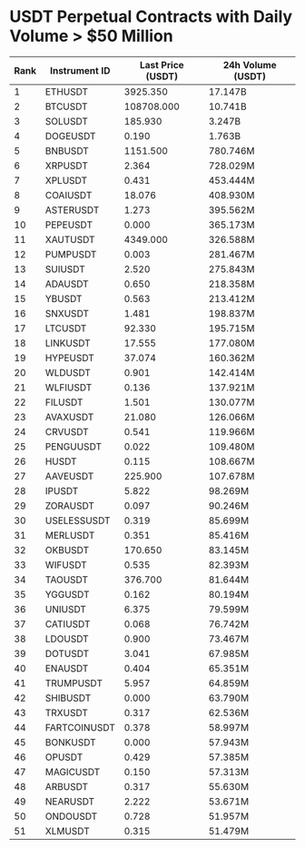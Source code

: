 # USDT Perpetual Contracts with Daily Volume > $50 Million

| Rank | Instrument ID | Last Price (USDT) | 24h Volume (USDT) |
|------|---------------|-------------------|-------------------|
| 1 | ETHUSDT | 3925.350 | 17.147B |
| 2 | BTCUSDT | 108708.000 | 10.741B |
| 3 | SOLUSDT | 185.930 | 3.247B |
| 4 | DOGEUSDT | 0.190 | 1.763B |
| 5 | BNBUSDT | 1151.500 | 780.746M |
| 6 | XRPUSDT | 2.364 | 728.029M |
| 7 | XPLUSDT | 0.431 | 453.444M |
| 8 | COAIUSDT | 18.076 | 408.930M |
| 9 | ASTERUSDT | 1.273 | 395.562M |
| 10 | PEPEUSDT | 0.000 | 365.173M |
| 11 | XAUTUSDT | 4349.000 | 326.588M |
| 12 | PUMPUSDT | 0.003 | 281.467M |
| 13 | SUIUSDT | 2.520 | 275.843M |
| 14 | ADAUSDT | 0.650 | 218.358M |
| 15 | YBUSDT | 0.563 | 213.412M |
| 16 | SNXUSDT | 1.481 | 198.837M |
| 17 | LTCUSDT | 92.330 | 195.715M |
| 18 | LINKUSDT | 17.555 | 177.080M |
| 19 | HYPEUSDT | 37.074 | 160.362M |
| 20 | WLDUSDT | 0.901 | 142.414M |
| 21 | WLFIUSDT | 0.136 | 137.921M |
| 22 | FILUSDT | 1.501 | 130.077M |
| 23 | AVAXUSDT | 21.080 | 126.066M |
| 24 | CRVUSDT | 0.541 | 119.966M |
| 25 | PENGUUSDT | 0.022 | 109.480M |
| 26 | HUSDT | 0.115 | 108.667M |
| 27 | AAVEUSDT | 225.900 | 107.678M |
| 28 | IPUSDT | 5.822 | 98.269M |
| 29 | ZORAUSDT | 0.097 | 90.246M |
| 30 | USELESSUSDT | 0.319 | 85.699M |
| 31 | MERLUSDT | 0.351 | 85.416M |
| 32 | OKBUSDT | 170.650 | 83.145M |
| 33 | WIFUSDT | 0.535 | 82.393M |
| 34 | TAOUSDT | 376.700 | 81.644M |
| 35 | YGGUSDT | 0.162 | 80.194M |
| 36 | UNIUSDT | 6.375 | 79.599M |
| 37 | CATIUSDT | 0.068 | 76.742M |
| 38 | LDOUSDT | 0.900 | 73.467M |
| 39 | DOTUSDT | 3.041 | 67.985M |
| 40 | ENAUSDT | 0.404 | 65.351M |
| 41 | TRUMPUSDT | 5.957 | 64.859M |
| 42 | SHIBUSDT | 0.000 | 63.790M |
| 43 | TRXUSDT | 0.317 | 62.536M |
| 44 | FARTCOINUSDT | 0.378 | 58.997M |
| 45 | BONKUSDT | 0.000 | 57.943M |
| 46 | OPUSDT | 0.429 | 57.385M |
| 47 | MAGICUSDT | 0.150 | 57.313M |
| 48 | ARBUSDT | 0.317 | 55.630M |
| 49 | NEARUSDT | 2.222 | 53.671M |
| 50 | ONDOUSDT | 0.728 | 51.957M |
| 51 | XLMUSDT | 0.315 | 51.479M |

